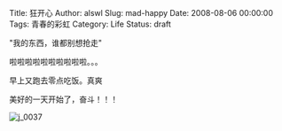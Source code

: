 Title: 狂开心
Author: alswl
Slug: mad-happy
Date: 2008-08-06 00:00:00
Tags: 青春的彩虹
Category: Life
Status: draft

"我的东西，谁都别想抢走"

啦啦啦啦啦啦啦啦啦啦。。。

早上又跑去零点吃饭。真爽

美好的一天开始了，奋斗！！！

![j_0037](http://upload.log4d.com/upload_dropbox/200808/j_0037.gif)

